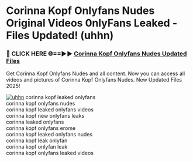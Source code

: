 # Corinna Kopf Onlyfans Nudes Original Videos 0nlyFans Leaked - Files Updated! (uhhn)

<h3>🔴 CLICK HERE 🌐==►► <a href="https://tinyurl.com/4seja8ks" rel="nofollow">Corinna Kopf Onlyfans Nudes Updated Files</a></h3>

Get Corinna Kopf Onlyfans Nudes and all content. Now you can access all videos and pictures of Corinna Kopf Onlyfans Nudes. New Updated Files 2025!

[![uhhn](https://i.imgur.com/EWjZXRe.gif)](https://tinyurl.com/4seja8ks)
corinna kopf leaked onlyfans<br>
corinna kopf onlyfans nudes<br>
corinna kopf leaked onlyfans videos<br>
corinna kopf new onlyfans leaks<br>
corinna leaked onlyfans<br>
corinna kopf onlyfans erome<br>
corinna kopf leaked onlyfans nudes<br>
corinna kopf leak onlyfan<br>
corinna kopf onlyfan leak<br>
corinna kopf onlyfans leaked videos